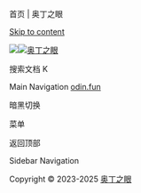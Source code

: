 首页 | 奥丁之眼



[Skip to content](#VPContent)

[![](/logo.png)![](/logo.png)奥丁之眼](/)

搜索文档 K

 Main Navigation [odin.fun](https://odin.fun)

暗黑切换

菜单

返回顶部

 Sidebar Navigation 

Copyright © 2023-2025 [奥丁之眼](https://odinfun.xyz)